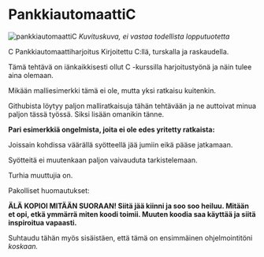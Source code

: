 # PankkiautomaattiC
![pankkiautomaattiC](https://user-images.githubusercontent.com/20796404/96919319-49d07880-14b4-11eb-9875-d5ff0d63e71f.jpg)
*Kuvituskuva, ei vastaa todellista lopputuotetta*

C Pankkiautomaattiharjoitus
Kirjoitettu C:llä, turskalla ja raskaudella.

Tämä tehtävä on iänkaikkisesti ollut C -kurssilla harjoitustyönä ja näin tulee aina olemaan.

Mikään malliesimerkki tämä ei ole, mutta yksi ratkaisu kuitenkin.

Githubista löytyy paljon malliratkaisuja tähän tehtävään ja ne auttoivat minua paljon tässä työssä. Siksi lisään omanikin tänne.


**Pari esimerkkiä ongelmista, joita ei ole edes yritetty ratkaista:**

Joissain kohdissa väärällä syötteellä jää jumiin eikä pääse jatkamaan.

Syötteitä ei muutenkaan paljon vaivauduta tarkistelemaan.

Turhia muuttujia on.



Pakolliset huomautukset:

**ÄLÄ KOPIOI MITÄÄN SUORAAN! Siitä jää kiinni ja soo soo heiluu. Mitään et opi, etkä ymmärrä miten koodi toimii. Muuten koodia saa käyttää ja siitä inspiroitua vapaasti.**

Suhtaudu tähän myös sisäistäen, että tämä on ensimmäinen ohjelmointitöni *koskaan.*
